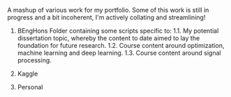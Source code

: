 A mashup of various work for my portfolio.
Some of this work is still in progress and a bit incoherent, I'm actively collating and streamlining!

1. BEngHons
   Folder containing some scripts specific to:
   1.1. My potential dissertation topic, whereby the content to date aimed to lay the foundation for future research.
   1.2. Course content around optimization, machine learning and deep learning.
   1.3. Course content around signal processing.

2. Kaggle

3. Personal
